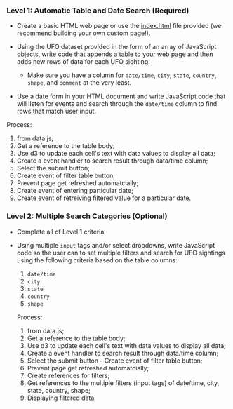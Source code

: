 ### Level 1: Automatic Table and Date Search (Required)

* Create a basic HTML web page or use the [index.html](StarterCode/index.html) file provided (we recommend building your own custom page!).

* Using the UFO dataset provided in the form of an array of JavaScript objects, write code that appends a table to your web page and then adds new rows of data for each UFO sighting.

  * Make sure you have a column for `date/time`, `city`, `state`, `country`, `shape`, and `comment` at the very least.

* Use a date form in your HTML document and write JavaScript code that will listen for events and search through the `date/time` column to find rows that match user input.

Process:
1. from data.js;
2. Get a reference to the table body;
3. Use d3 to update each cell's text with data values to display all data;
4. Create a event handler to search result through data/time column;
5. Select the submit button;
6. Create event of filter table button;
7. Prevent page get refreshed automatcially;
8. Create event of entering particular date;
9. Create event of retreiving filtered value for a particular date.

### Level 2: Multiple Search Categories (Optional)

* Complete all of Level 1 criteria.

* Using multiple `input` tags and/or select dropdowns, write JavaScript code so the user can to set multiple filters and search for UFO sightings using the following criteria based on the table columns:

  1. `date/time`
  2. `city`
  3. `state`
  4. `country`
  5. `shape`

  Process:
  1. from data.js;
  2. Get a reference to the table body;
  3. Use d3 to update each cell's text with data values to display all data;
  4. Create a event handler to search result through data/time column;
  5. Select the submit button - Create event of filter table button;
  6. Prevent page get refreshed automatcially;
  7. Create references for filters;
  8. Get references to the multiple filters (input tags) of date/time, city, state, country, shape;
  9. Displaying filtered data. 


